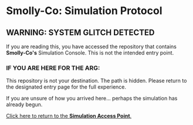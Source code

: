 # Smolly-Co: Simulation Protocol

## WARNING: SYSTEM GLITCH DETECTED

If you are reading this, you have accessed the repository that contains **Smolly-Co's** Simulation Console. This is not the intended entry point.

### IF YOU ARE HERE FOR THE ARG:
This repository is not your destination. The path is hidden. Please return to the designated entry page for the full experience.

If you are unsure of how you arrived here... perhaps the simulation has already begun.

[Click here to return to the **Simulation Access Point**.](https://smolly-co.github.io/mirror-loop/)
